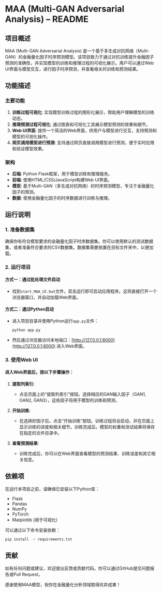 # MAA (Multi-GAN Adversarial Analysis) – README

## 项目概述

MAA (Multi-GAN Adversarial Analysis) 是一个基于多生成对抗网络（Multi-GAN）的金融量化因子时序预测模型。该项目致力于通过对抗训练提升金融因子预测的准确性，并实现模型的训练和推理过程的可视化展示。用户可以通过Web UI界面与模型交互，进行因子时序预测，并查看相关的训练和预测结果。

## 功能描述

### 主要功能

1. **训练过程可视化**: 实现模型训练过程的图形化展示，帮助用户理解模型的训练动态。
2. **推理预测过程可视化**: 通过图表和可视化工具展示模型预测的效果和细节。
3. **Web UI界面**: 提供一个简洁的Web界面，供用户与模型进行交互，支持预测和模型的可视化操作。
4. **网页调用模型进行预测**: 支持通过网页直接调用模型进行预测，便于实时应用和验证模型效果。

### 架构

* **后端**: Python Flask框架，用于模型训练和推理服务。
* **前端**: 使用HTML/CSS/JavaScript构建Web UI界面。
* **模型**: 基于Multi-GAN（多生成对抗网络）的时序预测模型，专注于金融量化因子的预测。
* **数据**: 使用金融量化因子的时序数据进行训练与推理。

## 运行说明

### 1. 准备数据集

确保你有符合模型要求的金融量化因子时序数据集。你可以使用默认的测试数据集，或者准备符合要求的CSV数据集。数据集需要放置在目标文件夹中，以便加载。

### 2. 运行项目

#### 方式一：通过批处理文件启动

* 找到`start_MAA_UI.bat`文件，双击运行即可启动应用程序。这将直接打开一个浏览器窗口，并自动加载Web界面。

#### 方式二：通过Python启动

* 进入项目目录并使用Python运行`app.py`文件：

  ```bash
  python app.py
  ```

* 然后通过浏览器访问本地端口：[http://127.0.0.1:8000](http://127.0.0.1:8000) 进入Web界面。

### 3. 使用Web UI

#### 进入Web界面后，按以下步骤操作：

1. **提取列索引**:

   * 点击页面上的“提取列索引”按钮。选择相应的GAN输入因子（GAN1, GAN2, GAN3），这些因子将用于模型的训练和预测。

2. **开始训练**:

   * 在选择好因子后，点击“开始训练”按钮。训练过程将会启动，并在页面上显示训练的进度和相关细节。训练完成后，模型的权重和测试结果将保存在指定的文件目录中。

3. **查看预测结果**:

   * 训练完成后，你可以在Web界面查看模型的预测结果、训练误差和其它相关信息。

## 依赖项

在运行本项目之前，请确保已安装以下Python库：

* Flask
* Pandas
* NumPy
* PyTorch
* Matplotlib (用于可视化)

可以通过以下命令安装依赖：

```bash
pip install -r requirements.txt
```

## 贡献

如有任何问题或建议，欢迎提出反馈或贡献代码。你可以通过GitHub提交问题报告或Pull Request。

感谢使用MAA模型，祝你在金融量化分析领域取得优异成果！
